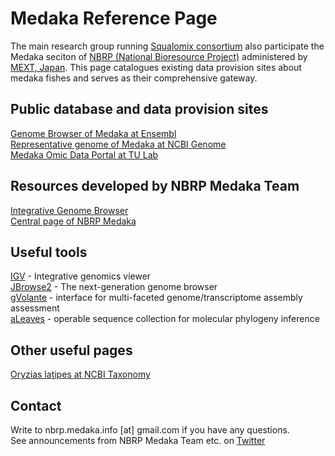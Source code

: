 # Medaka Reference Page

The main research group running [Squalomix consortium](https://github.com/Squalomix/info) also participate the Medaka seciton of [NBRP (National Bioresource Project)](https://nbrp.jp/en/) administered by [MEXT, Japan](https://www.mext.go.jp/en/). This page catalogues existing data provision sites about medaka fishes and serves as their comprehensive gateway. 

## Public database and data provision sites

[Genome Browser of Medaka at Ensembl](https://asia.ensembl.org/Oryzias_latipes/Info/Index)<BR>
[Representative genome of Medaka at NCBI Genome](https://www.ncbi.nlm.nih.gov/genome/?term=txid8090[Organism:noexp])<BR>
[Medaka Omic Data Portal at TU Lab](http://tulab.genetics.ac.cn/medaka_omics/)

## Resources developed by NBRP Medaka Team 

[Integrative Genome Browser](https://medakabase.nbrp.jp/)<BR>
[Central page of NBRP Medaka](https://shigen.nig.ac.jp/medaka/)<BR>

## Useful tools
 
[IGV](https://software.broadinstitute.org/software/igv/) - Integrative genomics viewer<BR>
[JBrowse2](https://jbrowse.org/jb2/download/) - The next-generation genome browser<BR>
[gVolante](https://gvolante.riken.jp/) - interface for multi-faceted genome/transcriptome assembly assessment<BR>
[aLeaves](https://aleaves.cdb.riken.jp/aleaves/) - operable sequence collection for molecular phylogeny inference<BR>
 
  
## Other useful pages

[Oryzias latipes at NCBI Taxonomy](https://www.ncbi.nlm.nih.gov/Taxonomy/Browser/wwwtax.cgi?id=8090)<BR>


## Contact

Write to nbrp.medaka.info [at] gmail.com if you have any questions.<BR>
See announcements from NBRP Medaka Team etc. on [Twitter](https://twitter.com/nbrpmedakaomix)<BR>
